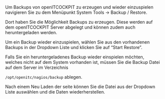 Um Backups von openITCOCKPIT zu erzeugen und wieder einzuspielen navigieren Sie zu dem Menüpunkt System Tools → Backup / Restore.

Dort haben Sie die Möglichkeit Backups zu erzeugen. Diese werden auf dem openITCOCKPIT Server abgelegt und können zudem auch heruntergeladen werden. 

Um ein Backup wieder einzuspielen, wählen Sie aus den vorhandenen Backups in der Dropdown Liste und klicken Sie auf “Start Restore”.

Falls Sie ein heruntergeladenes Backup wieder einspielen möchten, welches nicht auf dem System vorhanden ist, müssen Sie die Backup Datei auf dem Server im Verzeichnis 

`/opt/openitc/nagios/backup` ablegen.

Nach einem Neu Laden der seite können Sie die Datei aus der Dropdown Liste auswählen und die Daten wiederherstellen.